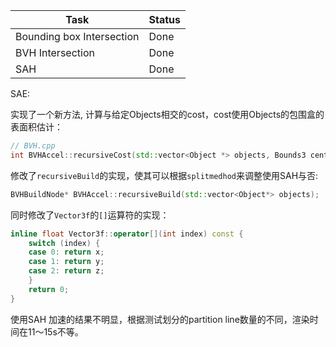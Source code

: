 

| Task                      | Status |
| ------------------------- | ------ |
| Bounding box Intersection | Done   |
| BVH Intersection          | Done   |
| SAH                       | Done   |



SAE:

实现了一个新方法, 计算与给定Objects相交的cost，cost使用Objects的包围盒的表面积估计：

```cpp
// BVH.cpp
int BVHAccel::recursiveCost(std::vector<Object *> objects, Bounds3 centroidBounds, int dim) const;
```

修改了`recursiveBuild`的实现，使其可以根据`splitmedhod`来调整使用SAH与否:

```cpp
BVHBuildNode* BVHAccel::recursiveBuild(std::vector<Object*> objects);
```

同时修改了`Vector3f`的`[]`运算符的实现：

```cpp
inline float Vector3f::operator[](int index) const {
    switch (index) {
    case 0: return x;
    case 1: return y;
    case 2: return z;
    }
    return 0;
}
```

使用SAH 加速的结果不明显，根据测试划分的partition line数量的不同，渲染时间在11～15s不等。